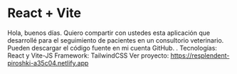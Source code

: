 # React + Vite

Hola, buenos días. Quiero compartir con ustedes esta aplicación que desarrollé para el seguimiento de pacientes en un consultorio veterinario. Pueden descargar el código fuente en mi cuenta GitHub. 
.
Tecnologías: React y Vite-JS 
Framework: TailwindCSS 
Ver proyecto: https://resplendent-piroshki-a35c04.netlify.app
